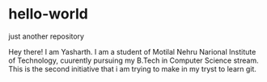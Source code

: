 # hello-world
just another repository

Hey there! I am Yasharth. I am a student of Motilal Nehru Narional Institute of Technology, cuurently pursuing my B.Tech in Computer Science stream.
This is the second initiative that i am trying to make in my tryst to learn git.

